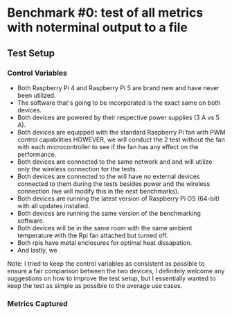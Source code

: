 
# Benchmark #0: test of all metrics with noterminal output to a file

## Test Setup

### Control Variables

- Both Raspberry Pi 4 and Raspberry Pi 5 are brand new and have never been utilized.
- The software that's going to be incorporated is the exact same on both devices.
- Both devices are powered by their respective power supplies (3 A vs 5 A).
- Both devices are equipped with the standard Raspberry Pi fan with PWM control capabilities HOWEVER, we will conduct the 2 test without the fan with each microcontroller to see if the fan has any effect on the performance.
- Both devices are connected to the same network and and will utilize only the wireless connection for the tests.
- Both devices are connected to the will have no external devices connected to them during the tests besides power and the wireless connection (we will modify this in the next benchmarks).
- Both devices are running the latest version of Raspberry Pi OS (64-bit) with all updates installed. 
- Both devices are running the same version of the benchmarking software.
- Both devices will be in the same room with the same ambient temperature with the Rpi fan attached but turned off.
- Both rpis have metal enclosures for optimal heat dissapation. 
- And lastly, we




Note: I tried to keep the control variables as consistent as possible to ensure a fair comparison between the two devices, I definitely welcome any suggestions on how to improve the test setup, but I essentially wanted to keep the test as simple as possible to the average use cases.

<!-- TODO: Add a diagram of the test setup -->

### Metrics Captured